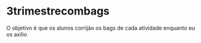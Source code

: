 # 3trimestrecombags
O objetivo é que os alunos corrijão os bags de cada atividade enquanto eu os axilio
